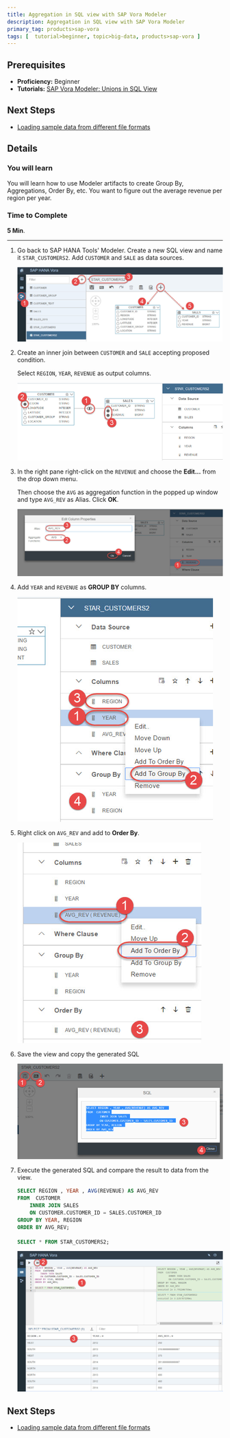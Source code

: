 ```yaml
---
title: Aggregation in SQL view with SAP Vora Modeler
description: Aggregation in SQL view with SAP Vora Modeler
primary_tag: products>sap-vora
tags: [  tutorial>beginner, topic>big-data, products>sap-vora ]
---
```

## Prerequisites  
 - **Proficiency:** Beginner
 - **Tutorials:** [SAP Vora Modeler: Unions in SQL View](https://www.sap.com/developer/tutorials/vora-modeler-view-union.html)

## Next Steps
 - [Loading sample data from different file formats](https://www.sap.com/developer/tutorials/vora-zeppelin-load-file-formats.html)

## Details
### You will learn  
You will learn how to use Modeler artifacts to create Group By, Aggregations, Order By, etc. You want to figure out the average revenue per region per year.

### Time to Complete
**5 Min**.

---

1. Go back to SAP HANA Tools' Modeler. Create a new SQL view and name it `STAR_CUSTOMERS2`. Add `CUSTOMER` and `SALE` as data sources.

    ![New STAR_CUSTOMERS2 view](voraaggr01.jpg)

2. Create an inner join between `CUSTOMER` and `SALE` accepting proposed condition.

    Select `REGION`, `YEAR`, `REVENUE` as output columns.

    ![Join and output columns](voraaggr02.jpg)

3. In the right pane right-click on the `REVENUE` and choose the **Edit...** from the drop down menu.

    Then choose the `AVG` as aggregation function in the popped up window and type `AVG_REV` as Alias. Click **OK**.

    ![Define aggregation](voraaggr03.jpg)

4. Add `YEAR` and `REVENUE` as **GROUP BY** columns.

    ![Define Group By](voraaggr04.jpg)

5. Right click on `AVG_REV` and add to **Order By**.

    ![Define Order By](voraaggr05.jpg)

6. Save the view and copy the generated SQL

    ![Generated SQL](voraaggr06.jpg)

7. Execute the generated SQL and compare the result to data from the view.

    ```sql
    SELECT REGION , YEAR , AVG(REVENUE) AS AVG_REV  
    FROM  CUSTOMER
    	INNER JOIN SALES
    	ON CUSTOMER.CUSTOMER_ID = SALES.CUSTOMER_ID
    GROUP BY YEAR, REGION
    ORDER BY AVG_REV;

    SELECT * FROM STAR_CUSTOMERS2;    
    ```

    ![Results screen](voraaggr07.jpg)

## Next Steps
- [Loading sample data from different file formats](https://www.sap.com/developer/tutorials/vora-zeppelin-load-file-formats.html)
